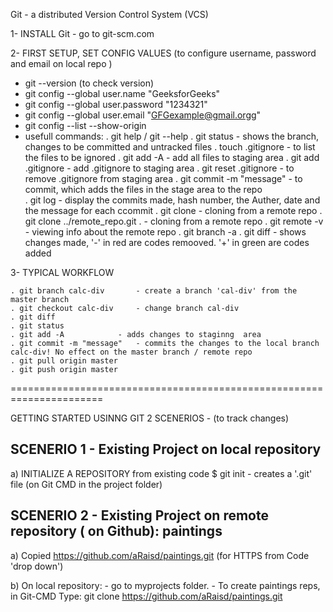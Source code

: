 Git - a distributed Version Control System  (VCS)

1- INSTALL Git - go to  git-scm.com

2- FIRST SETUP, SET CONFIG VALUES (to configure username, password and email on local repo ) 
  - git --version (to check version)
  - git config --global user.name "GeeksforGeeks"
  - git config --global user.password "1234321"
  - git config --global user.email "GFGexample@gmail.orgg"
  - git config --list --show-origin
  - usefull commands:
    . git help <verb>  /  git <verb> --help
    . git status              - shows the branch, changes to be committed and untracked files
    . touch .gitignore        - to list the files to be ignored
    . git add -A              - add all files to staging area
    . git add .gitignore      - add .gitignore to staging area
    . git reset .gitignore    - to remove .gitignore from staging area
    . git commit -m "message" - to commit, which adds the files in the stage area to the repo    
    . git log                 - display the commits made, hash number, the Auther, date and the message for each ccommit
    . git clone <url> <where to clone>  - cloning from a remote repo <url>
    . git clone ../remote_repo.git .    - cloning from a remote repo
    . git remote -v											- viewing info about the remote repo
    . git branch -a
    . git diff								- shows changes made, '-' in red are codes remooved. '+' in green are codes added

3- TYPICAL WORKFLOW
	
	. git branch calc-div 		- create a branch 'cal-div' from the master branch
	. git checkout calc-div	 	- change branch cal-div
	. git diff
	. git status
	. git add -A 			- adds changes to staginng  area
	. git commit -m "message"	- commits the changes to the local branch calc-div! No effect on the master branch / remote repo 
	. git pull origin master
	. git push origin master
	

	
		 											
	
  

======================================================================
  
  
GETTING STARTED USINNG GIT  2 SCENERIOS - (to track changes)  

SCENERIO 1 - Existing Project on local repository
----------------------
  a) INITIALIZE A REPOSITORY from existing code
    $ git init  - creates a '.git' file (on Git CMD  in the project folder)


SCENERIO 2 - Existing Project on remote repository ( on Github):  paintings
---------------------------------------------------------------------
  a) Copied https://github.com/aRaisd/paintings.git (for HTTPS from Code 'drop down')
  
  b) On local repository:
    - go to myprojects folder.
    - To create paintings reps, in Git-CMD Type: git clone https://github.com/aRaisd/paintings.git

